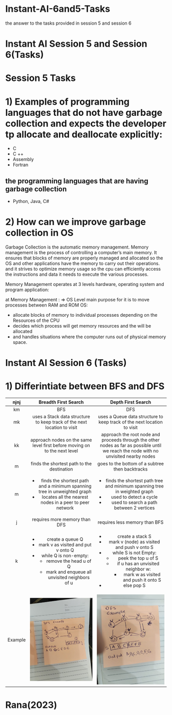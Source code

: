 # Instant-AI-6and5-Tasks
the answer to the tasks provided in session 5 and session 6

# Instant AI Session 5 and Session 6(Tasks)


# Session 5 Tasks
# 1) Examples of programming languages that do not have garbage collection and expects the developer tp allocate and deallocate explicitly:
* C
* C ++ 
* Assembly
* Fortran
## the programming languages that are having garbage collection
* Python, Java, C#


# 2) How can we improve garbage collection in OS

Garbage Collection is the automatic memory management. Memory management is the process of controlling a computer’s main memory. It ensures that blocks of memory are properly managed and allocated so the OS and other applications have the memory to carry out their operations. and it strives to optimize memory usage so the cpu can efficiently access the instructions and data it needs to execute the various processes.

Memory Management operates at 3 levels hardware, operating system and program application:

at Memory Management : => OS Level 
main purpose for it is to move processes between RAM and ROM
OS:
* allocate blocks of memory to individual processes depending on the Resources of the CPU 
* decides which process will get memory resources and the will be allocated 
* and handles situations where the computer runs out of physical memory space.


# Instant AI Session 6 (Tasks)

# 1) Differintiate between BFS and DFS

|  njnj   |                                                                                                    Breadth First Search                                                                                                    |                                                                                                                         Depth First Search                                                                                                                         |
|:-------:|:--------------------------------------------------------------------------------------------------------------------------------------------------------------------------------------------------------------------------:|:------------------------------------------------------------------------------------------------------------------------------------------------------------------------------------------------------------------------------------------------------------------:|
 |   km    |                                                                                                            BFS                                                                                                             |                                                                                                                                DFS                                                                                                                                 |
|   mk    |                                                                          uses a Stack data structure to keep track of the next location to visit                                                                           |                                                                                              uses a Queue data structure to keep track of the next location to visit                                                                                               |
|   kk    |                                                                         approach nodes on the same level first before moving on to the next level                                                                          |                                                               approach the root node and proceeds through the other nodes as far as possible until we reach the node with no unvisited nearby nodes                                                                |
|    m    |                                                                                         finds the shortest path to the destination                                                                                         |                                                                                                          goes to the bottom of a subtree then backtracks                                                                                                           |
|    m    |                                 <ul><li>finds the shortest path and a minimum spanning tree in unweighted graph </li><li>locates all the nearest nodes in a peer to peer network</li></ul>                                 |                                             <ul><li>finds the shortest path tree and minimum spanning tree in weighted graph</li><li>used to detect a cycle</li><li>used to search a path between 2 vertices</li></ul>                                             |
|    j    |                                                                                               requires more memory than DFS                                                                                                |                                                                                                                   requires less memory than BFS                                                                                                                    |
|    k    |       <ul><li>create a queue Q</li><li>mark v as visited and put v onto Q</li><li>while Q is non-empty:<ul><li>remove the head u of Q</li><li>mark and enqueue all unvisited neighbors of u</li></ul></li></ul> | <ul><li>create a stack S</li><li>mark v (node) as visited and push v onto S</li><li>while S is not Empty:<ul><li>peek the top u of S</li><li>if u has an unvisited neighbor w: <ul><li>mark w as visited and push it onto S</li></ul></li></ul></li><li>else pop S</li></ul> |
| Example |![](BFS.jpeg)|![](DFS.jpeg)|

# Rana(2023)
